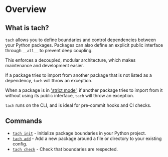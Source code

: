 # Overview

## What is tach?
`tach` allows you to define boundaries and control dependencies between your Python packages.
Packages can also define an explicit public interface through `__all__` to prevent deep coupling.

This enforces a decoupled, modular architecture, which makes maintenance and development easier.

If a package tries to import from another package that is not listed as a dependency, `tach` will throw an exception.

When a package is in ['strict mode'](strict-mode.md), if another package tries to import from it without using its public interface, `tach` will throw an exception.

`tach` runs on the CLI, and is ideal for pre-commit hooks and CI checks.

## Commands
* [`tach init`](usage.md#tach-init) - Initialize package boundaries in your Python project.
* [`tach add`](usage.md#tach-add) - Add a new package around a file or directory to your existing config. 
* [`tach check`](usage.md#tach-check) - Check that boundaries are respected.

